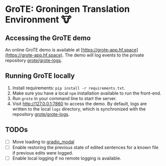 # GroTE: Groningen Translation Environment 🐮

## Accessing the GroTE demo

An online GroTE demo is available at [https://grote-app.hf.space](https://grote-app.hf.space). The demo will log events to the private repository [grote/grote-logs](https://huggingface.co/datasets/grote/grote-logs).

## Running GroTE locally

1. Install requirements: `pip install -r requirements.txt`.
2. Make sure you have a local `npm` installation available to run the front-end.
3. Run `grote` in your command line to start the server.
4. Visit http://127.0.0.1:7860 to access the demo. By default, logs are written to the local `logs` directory, which is synchronized with the repository [grote/grote-logs](https://huggingface.co/datasets/grote/grote-logs).

## TODOs

- [ ] Move loading to [gradio_modal](https://huggingface.co/spaces/aliabid94/gradio_modal)
- [ ] Enable restoring the previous state of edited sentences for a known file if previous edits were logged.
- [ ] Enable local logging if no remote logging is available.
